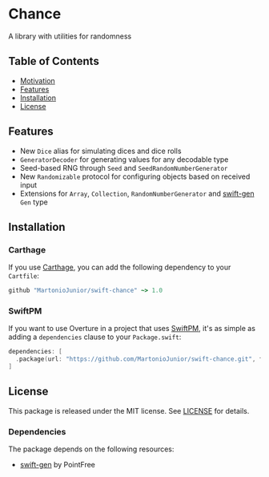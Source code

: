# Chance

A library with utilities for randomness

## Table of Contents

  - [Motivation](#motivation)
  - [Features](#features)
  - [Installation](#installation)
  - [License](#license)

## Features
- New `Dice` alias for simulating dices and dice rolls
- `GeneratorDecoder` for generating values for any decodable type
- Seed-based RNG through `Seed` and `SeedRandomNumberGenerator`
- New `Randomizable` protocol for configuring objects based on received input
- Extensions for `Array`, `Collection`, `RandomNumberGenerator` and [swift-gen](https://github.com/pointfreeco/swift-gen) `Gen` type

## Installation

### Carthage

If you use [Carthage](https://github.com/Carthage/Carthage), you can add the following dependency to your `Cartfile`:

``` ruby
github "MartonioJunior/swift-chance" ~> 1.0
```

### SwiftPM

If you want to use Overture in a project that uses [SwiftPM](https://swift.org/package-manager/), it's as simple as adding a `dependencies` clause to your `Package.swift`:

``` swift
dependencies: [
  .package(url: "https://github.com/MartonioJunior/swift-chance.git", from: "1.0.0")
]
```

## License
This package is released under the MIT license. See [LICENSE](LICENSE) for details.

### Dependencies
The package depends on the following resources:
- [swift-gen](https://github.com/pointfreeco/swift-gen) by PointFree
